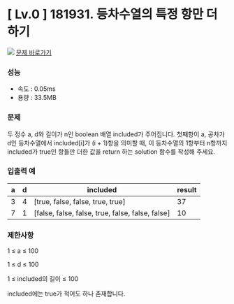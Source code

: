 # [ Lv.0 ] 181931. 등차수열의 특정 항만 더하기

<img src="https://img.shields.io/badge/JavaScript-orange?style=flat&logo=javascript&logoColor=auto"/> [문제 바로가기](https://school.programmers.co.kr/learn/courses/30/lessons/181931)

### 성능
- 속도 : 0.05ms 
- 용량 : 33.5MB

### 문제
두 정수 a, d와 길이가 n인 boolean 배열 included가 주어집니다. 첫째항이 a, 공차가 d인 등차수열에서 included[i]가 (i + 1)항을 의미할 때, 이 등차수열의 1항부터 n항까지 included가 true인 항들만 더한 값을 return 하는 solution 함수를 작성해 주세요.


### 입출력 예 

|a|d|included|	result|
|---|---|----|------|
|3|4|[true, false, false, true, true]|37|
|7 |1|[false, false, false, true, false, false, false]|10|


### 제한사항
1 ≤ a ≤ 100

1 ≤ d ≤ 100

1 ≤ included의 길이 ≤ 100

included에는 true가 적어도 하나 존재합니다.
